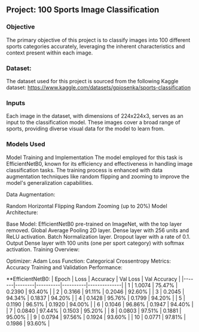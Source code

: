 ## Project: 100 Sports Image Classification

### Objective
The primary objective of this project is to classify images into 100 different sports categories accurately, leveraging the inherent characteristics and context present within each image.
### Dataset:
The dataset used for this project is sourced from the following Kaggle dataset:
https://www.kaggle.com/datasets/gpiosenka/sports-classification
### Inputs
Each image in the dataset, with dimensions of 224x224x3, serves as an input to the classification model. These images cover a broad range of sports, providing diverse visual data for the model to learn from.

### Models Used

Model Training and Implementation
The model employed for this task is EfficientNetB0, known for its efficiency and effectiveness in handling image classification tasks. The training process is enhanced with data augmentation techniques like random flipping and zooming to improve the model's generalization capabilities.

Data Augmentation:

Random Horizontal Flipping
Random Zooming (up to 20%)
Model Architecture:

Base Model: EfficientNetB0 pre-trained on ImageNet, with the top layer removed.
Global Average Pooling 2D layer.
Dense layer with 256 units and ReLU activation.
Batch Normalization layer.
Dropout layer with a rate of 0.1.
Output Dense layer with 100 units (one per sport category) with softmax activation.
Training Overview:

Optimizer: Adam
Loss Function: Categorical Crossentropy
Metrics: Accuracy
Training and Validation Performance:

**EfficientNetB0: 
| Epoch | Loss   | Accuracy | Val Loss | Val Accuracy |
|-------|--------|----------|----------|--------------|
| 1     | 1.0074 | 75.47%   | 0.2390   | 93.40%       |
| 2     | 0.3166 | 91.11%   | 0.2046   | 92.60%       |
| 3     | 0.2045 | 94.34%   | 0.1837   | 94.20%       |
| 4     | 0.1428 | 95.76%   | 0.1799   | 94.20%       |
| 5     | 0.1190 | 96.51%   | 0.1920   | 94.00%       |
| 6     | 0.1046 | 96.86%   | 0.1947   | 94.40%       |
| 7     | 0.0840 | 97.44%   | 0.1503   | 95.20%       |
| 8     | 0.0803 | 97.51%   | 0.1881   | 95.00%       |
| 9     | 0.0794 | 97.56%   | 0.1924   | 93.60%       |
| 10    | 0.0771 | 97.81%   | 0.1986   | 93.60%       |
